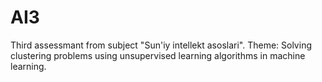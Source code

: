 # AI3
Third assessmant from subject "Sun'iy intellekt asoslari". Theme: Solving clustering problems using unsupervised learning algorithms in machine learning.
